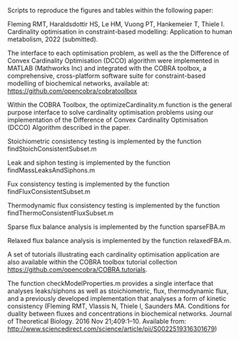 Scripts to reproduce the figures and tables within the following paper:

Fleming RMT, Haraldsdottir HS, Le HM, Vuong PT, Hankemeier T, Thiele I. Cardinality optimisation in constraint-based modelling: Application to human metabolism, 2022 (submitted). 

The interface to each optimisation problem, as well as the the Difference of Convex Cardinality Optimisation (DCCO) algorithm were implemented in MATLAB (Mathworks Inc) and integrated with the COBRA toolbox, a comprehensive, cross-platform software suite for constraint-based modelling of biochemical networks, available at: https://github.com/opencobra/cobratoolbox

Within the COBRA Toolbox, the optimizeCardinality.m function is the general purpose interface to solve cardinality optimisation problems using our implementation of the Difference of Convex Cardinality Optimisation (DCCO) Algorithm described in the paper.

Stoichiometric consistency testing is implemented by the function findStoichConsistentSubset.m

Leak and siphon testing is implemented by the function findMassLeaksAndSiphons.m

Fux consistency testing is implemented by the function findFluxConsistentSubset.m

Thermodynamic flux consistency testing is implemented by the function findThermoConsistentFluxSubset.m

Sparse flux balance analysis is implemented by the function sparseFBA.m 

Relaxed flux balance analysis is implemented by the function relaxedFBA.m. 

A set of tutorials illustrating each cardinality optimisation application are also available within the COBRA toolbox tutorial collection https://github.com/opencobra/COBRA.tutorials. 

The function checkModelProperties.m provides a single interface that analyses leaks/siphons as well as stoichiometric, flux, thermodynamic flux, and a previously developed implementation that analyses a form of kinetic consistency (Fleming RMT, Vlassis N, Thiele I, Saunders MA. Conditions for duality between fluxes and concentrations in biochemical networks. Journal of Theoretical Biology. 2016 Nov 21;409:1–10. Available from: http://www.sciencedirect.com/science/article/pii/S0022519316301679)
